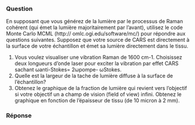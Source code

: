### Question

En supposant que vous générez de la lumière par le processus de Raman cohérent (qui émet la lumière majoritairement par l’avant), utilisez le code Monte Carlo MCML (http:// omlc.ogi.edu/software/mc/) pour répondre aux questions suivantes. Supposez que votre source de CARS est directement à la surface de votre échantillon et émet sa lumière directement dans le tissu. 

1. Vous voulez visualiser une vibration Raman de 1600 cm-1. Choisissez deux longueurs d’onde laser pour exciter la vibration par effet CARS sachant ωanti-Stokes= 2ωpompe- ωStokes. 
2. Quelle est la largeur de la tache de lumière diffuse à la surface de l’échantillon? 
3. Obtenez le graphique de la fraction de lumière qui revient vers l’objectif si votre objectif un a champ de vision (field of view) infini. Obtenez le graphique en fonction de l’épaisseur de tissu (de 10 micron à 2 mm). 

### Réponse


